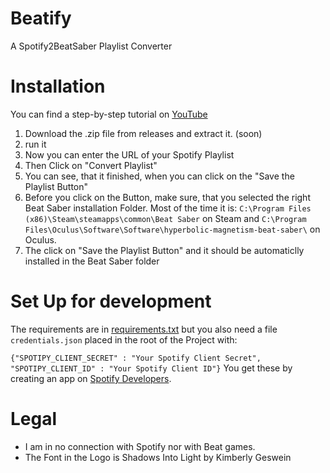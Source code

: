 # Beatify
 A Spotify2BeatSaber Playlist Converter

# Installation
You can find a step-by-step tutorial on [YouTube](https://youtu.be/jNsbox5lHG4)
1. Download the .zip file from releases and extract it. (soon)
2. run it
3. Now you can enter the URL of your Spotify Playlist
4. Then Click on "Convert Playlist"
5. You can see, that it finished, when you can click on the "Save the Playlist Button"
6. Before you click on the Button, make sure, that you selected the right Beat Saber installation Folder. Most of the time it is:
`C:\Program Files (x86)\Steam\steamapps\common\Beat Saber` on Steam and `C:\Program Files\Oculus\Software\Software\hyperbolic-magnetism-beat-saber\` on Oculus.
7. The click on "Save the Playlist Button" and it should be automaticlly installed in the Beat Saber folder

# Set Up for development
The requirements are in [requirements.txt](https://github.com/Sajeg/Beatify/blob/main/requirements.txt) but you also need a file `credentials.json` placed in the root of the Project with:

`{"SPOTIPY_CLIENT_SECRET" : "Your Spotify Client Secret", "SPOTIPY_CLIENT_ID" : "Your Spotify Client ID"}`
You get these by creating an app on [Spotify Developers](https://developer.spotify.com/dashboard/create).

# Legal
- I am in no connection with Spotify nor with Beat games.
- The Font in the Logo is Shadows Into Light by Kimberly Geswein
